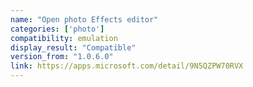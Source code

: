 ```yaml
---
name: "Open photo Effects editor"
categories: ['photo']
compatibility: emulation
display_result: "Compatible"
version_from: "1.0.6.0"
link: https://apps.microsoft.com/detail/9N5QZPW70RVX
---
```

